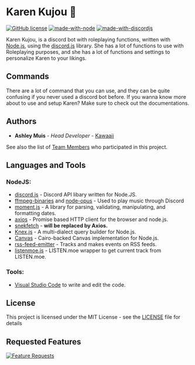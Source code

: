 # Karen Kujou 🎀

[![GitHub license](https://img.shields.io/github/license/Naereen/StrapDown.js.svg)](https://github.com/kawaaii-programming/KarenKujou-Bot/blob/master/LICENSE)
[![made-with-node](https://img.shields.io/badge/written%20in-Node%20JS-008e00.svg)](https://nodejs.org/en/)
[![made-with-discordjs](https://img.shields.io/badge/using-discord.js-0095ce.svg)](https://discord.js.org/#/)

Karen Kujou, is a discord bot with roleplaying functions, written with [Node.js](https://nodejs.org/en/), using
the [discord.js](https://discord.js.org/#/) library. 
She has a lot of functions to use with Roleplaying purposes, and she has a lot of functions and settings to personalize Karen to your likings.

## Commands

There are a lot of command that you can use, and they can be quite confusing if you never used a discord bot before.
If you wanna know more about to use and setup Karen? Make sure to check out the documentations.

## Authors

* **Ashley Muis** - *Head Developer* - [Kawaaii](https://github.com/kawaaii/)

See also the list of [Team Members](https://www.kawaaii.moe/karen/) who participated in this project.

## Languages and Tools

### NodeJS:

- [discord.js](https://discord.js.org/) - Discord API libary written for Node.JS.
- [ffmpeg-binaries](https://www.npmjs.com/package/ffmpeg-binaries) and [node-opus](https://www.npmjs.com/package/node-opus) - Used to play music through Discord
- [moment.js](https://www.npmjs.com/package/moment) - A library for parsing, validating, manipulating, and formatting dates.
- [axios](https://www.npmjs.com/package/axios) - Promise based HTTP client for the browser and node.js.
- [snekfetch](https://www.npmjs.com/package/snekfetch) - **will be replaced by Axios.**
- [Knex.js](https://www.npmjs.com/package/knex) - A multi-dialect query builder for Node.js.
- [Canvas](https://www.npmjs.com/package/canvas) - Cairo-backed Canvas implementation for Node.js.
- [rss-feed-emitter](https://www.npmjs.com/package/rss-feed-emitter) - Tracks and makes events on RSS feeds.
- [listenmoe.js](https://www.npmjs.com/package/listenmoe.js) - LISTEN.moe wrapper to get current track from LISTEN.moe.

### Tools:

- [Visual Studio Code](https://code.visualstudio.com/) to write and edit the code.

## License

This project is licensed under the MIT License - see the [LICENSE](LICENSE) file for details

## Requested Features

[![Feature Requests](http://feathub.com/kawaaii/Anzu-Futaba?format=svg)](http://feathub.com/kawaaii/Anzu-Futaba)
